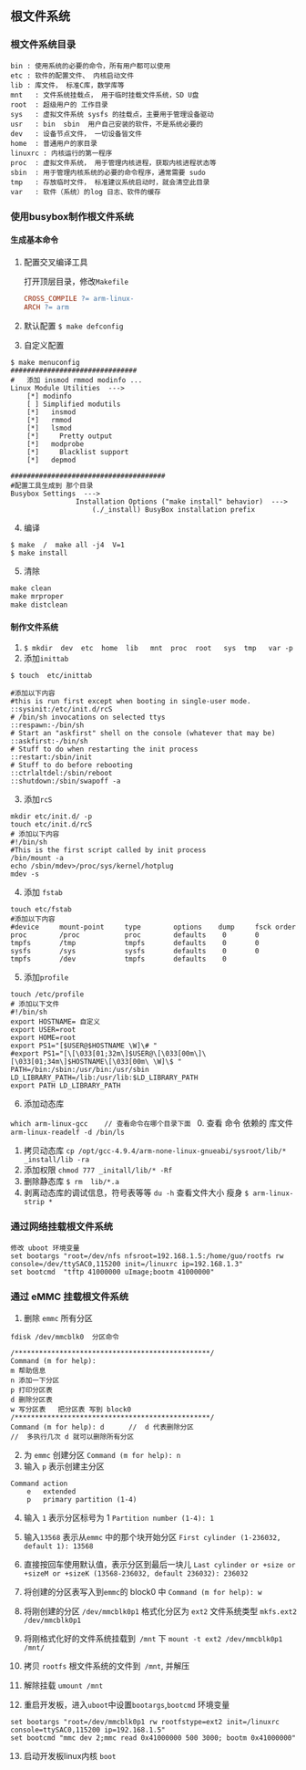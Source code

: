 ## 根文件系统

### 根文件系统目录

```
bin : 使用系统的必要的命令，所有用户都可以使用
etc : 软件的配置文件、 内核启动文件
lib : 库文件， 标准C库，数学库等
mnt   : 文件系统挂载点， 用于临时挂载文件系统，SD U盘
root  : 超级用户的 工作目录
sys   : 虚拟文件系统 sysfs 的挂载点，主要用于管理设备驱动
usr   : bin  sbin  用户自己安装的软件，不是系统必要的
dev   : 设备节点文件， 一切设备皆文件
home  : 普通用户的家目录
linuxrc : 内核运行的第一程序
proc  : 虚拟文件系统， 用于管理内核进程，获取内核进程状态等
sbin  : 用于管理内核系统的必要的命令程序，通常需要 sudo 
tmp   : 存放临时文件， 标准建议系统启动时，就会清空此目录
var	  : 软件（系统）的log 日志、软件的缓存

```

### 使用busybox制作根文件系统

#### 生成基本命令

1. 配置交叉编译工具   

   打开顶层目录，修改`Makefile`

   ```makefile
   CROSS_COMPILE ?= arm-linux-
   ARCH ?= arm
   ```

2. 默认配置
   `$ make defconfig `
3. 自定义配置

```shell
$ make menuconfig
###############################
#   添加 insmod rmmod modinfo ...
Linux Module Utilities  ---> 
	[*] modinfo              
	[ ] Simplified modutils  
	[*]   insmod             
	[*]   rmmod              
	[*]   lsmod              
	[*]     Pretty output    
	[*]   modprobe           
	[*]     Blacklist support
	[*]   depmod

######################################
#配置工具生成到 那个目录
Busybox Settings  --->
				Installation Options ("make install" behavior)  --->  
					(./_install) BusyBox installation prefix 
```

4. 编译

```shell
$ make  /  make all -j4  V=1 
$ make install
```



5. 清除

```makefile
make clean
make mrproper
make distclean
```

#### 制作文件系统

1. `$ mkdir  dev  etc  home  lib   mnt  proc  root   sys  tmp   var -p`
2. 添加`inittab`

  ```shell
$ touch  etc/inittab

#添加以下内容
#this is run first except when booting in single-user mode.
::sysinit:/etc/init.d/rcS
# /bin/sh invocations on selected ttys
::respawn:-/bin/sh
# Start an "askfirst" shell on the console (whatever that may be)
::askfirst:-/bin/sh
# Stuff to do when restarting the init process
::restart:/sbin/init
# Stuff to do before rebooting
::ctrlaltdel:/sbin/reboot
::shutdown:/sbin/swapoff -a
  ```

3. 添加`rcS`

```shell
mkdir etc/init.d/ -p
touch etc/init.d/rcS
# 添加以下内容
#!/bin/sh
#This is the first script called by init process
/bin/mount -a
echo /sbin/mdev>/proc/sys/kernel/hotplug
mdev -s
```

4. 添加 `fstab`

```shell
touch etc/fstab 
#添加以下内容
#device     mount-point     type     	options    dump     fsck order
proc       	/proc			proc		defaults	0		0
tmpfs     	/tmp			tmpfs		defaults	0		0
sysfs     	/sys			sysfs		defaults	0		0
tmpfs       /dev			tmpfs		defaults	0
```

5. 添加`profile`

```shell
touch /etc/profile
# 添加以下文件
#!/bin/sh
export HOSTNAME= 自定义
export USER=root
export HOME=root
export PS1="[$USER@$HOSTNAME \W]\# "
#export PS1="[\[\033[01;32m\]$USER@\[\033[00m\]\[\033[01;34m\]$HOSTNAME\[\033[00m\ \W]\$ "
PATH=/bin:/sbin:/usr/bin:/usr/sbin
LD_LIBRARY_PATH=/lib:/usr/lib:$LD_LIBRARY_PATH
export PATH LD_LIBRARY_PATH
```

6. 添加动态库

`which arm-linux-gcc	// 查看命令在哪个目录下面 `
0. 查看 命令 依赖的 库文件 
`arm-linux-readelf -d /bin/ls`

1. 拷贝动态库
`cp /opt/gcc-4.9.4/arm-none-linux-gnueabi/sysroot/lib/* _install/lib -ra`
2. 添加权限 
`chmod 777 _initall/lib/* -Rf`
3. 删除静态库
`$ rm  lib/*.a`
4. 剥离动态库的调试信息，符号表等等
`du -h` 查看文件大小  瘦身
`$ arm-linux-strip *`

### 通过网络挂载根文件系统

```shell
修改 uboot 环境变量 	
set bootargs "root=/dev/nfs nfsroot=192.168.1.5:/home/guo/rootfs rw console=/dev/ttySAC0,115200 init=/linuxrc ip=192.168.1.3"
set bootcmd  "tftp 41000000 uImage;bootm 41000000"
```



### 通过 eMMC 挂载根文件系统

1. 删除 `emmc` 所有分区
```
fdisk /dev/mmcblk0  分区命令

/************************************************/
Command (m for help): 
m 帮助信息
n 添加一下分区
p 打印分区表
d 删除分区表
w 写分区表   把分区表 写到 block0
/************************************************/
Command (m for help): d      //  d 代表删除分区
//  多执行几次 d 就可以删除所有分区
```
2. 为 `emmc` 创建分区
`Command (m for help): n`
3. 输入 `p` 表示创建主分区
```
Command action
    e   extended
    p   primary partition (1-4)
```
4. 输入 `1`  表示分区标号为 1 
`Partition number (1-4): 1`
5. 输入`13568` 表示从`emmc` 中的那个块开始分区
`First cylinder (1-236032, default 1): 13568`
6. 直接按回车使用默认值，表示分区到最后一块儿
`Last cylinder or +size or +sizeM or +sizeK (13568-236032, default 236032): 236032`
7. 将创建的分区表写入到`emmc`的 block0 中
`Command (m for help): w`

8. 将刚创建的分区 `/dev/mmcblk0p1` 格式化分区为 `ext2` 文件系统类型
`mkfs.ext2 /dev/mmcblk0p1`

9. 将刚格式化好的文件系统挂载到` /mnt` 下
   `mount -t ext2 /dev/mmcblk0p1 /mnt/`

10. 拷贝 `rootfs` 根文件系统的文件到` /mnt`, 并解压

11. 解除挂载
`umount /mnt`
12. 重启开发板，进入`uboot`中设置`bootargs`,`bootcmd` 环境变量 

```shell
set bootargs "root=/dev/mmcblk0p1 rw rootfstype=ext2 init=/linuxrc console=ttySAC0,115200 ip=192.168.1.5"
set bootcmd "mmc dev 2;mmc read 0x41000000 500 3000; bootm 0x41000000"
```
13. 启动开发板linux内核
`boot `

